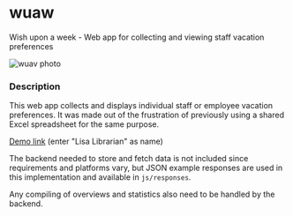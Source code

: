 # wuaw
Wish upon a week - Web app for collecting and viewing staff vacation preferences

![wuav photo](https://raw.githubusercontent.com/dermike/wuaw/master/screenshot/product.jpg)

### Description
This web app collects and displays individual staff or employee vacation preferences. It was made out of the frustration of previously using a shared Excel spreadsheet for the same purpose. 

[Demo link](http://dermike.github.io/wuaw) (enter "Lisa Librarian" as name)

The backend needed to store and fetch data is not included since requirements and platforms vary, but JSON example responses are used in this implementation and available in ```js/responses```.

Any compiling of overviews and statistics also need to be handled by the backend.